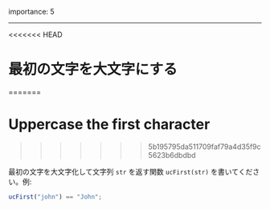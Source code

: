 importance: 5

---

<<<<<<< HEAD
# 最初の文字を大文字にする
=======
# Uppercase the first character
>>>>>>> 5b195795da511709faf79a4d35f9c5623b6dbdbd

最初の文字を大文字化して文字列 `str` を返す関数 `ucFirst(str)` を書いてください。例:

```js
ucFirst("john") == "John";
```
